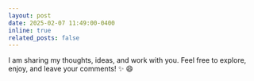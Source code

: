 ```yaml
---
layout: post
date: 2025-02-07 11:49:00-0400
inline: true
related_posts: false
---
```

I am sharing my thoughts, ideas, and work with you. Feel free to explore, enjoy, and leave your comments! :sparkles: :smile:
